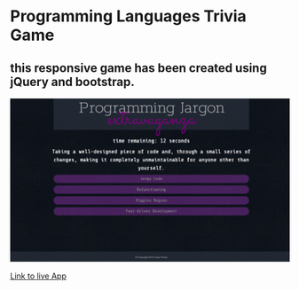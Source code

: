 # Programming Languages Trivia Game

## this responsive game has been created using jQuery and bootstrap.

![alt text](/assets/screenshot.png "Trivia Game Screenshot")

[Link to live App](https://jf-13.github.io/TriviaGame/ "Link to Game")
